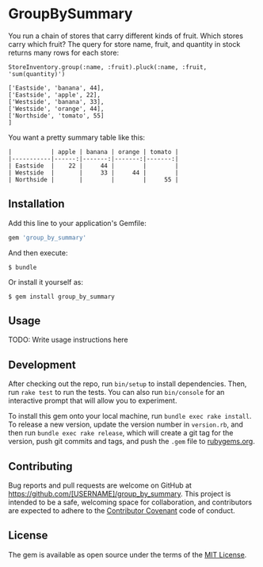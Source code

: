 # GroupBySummary

You run a chain of stores that carry different kinds of fruit. Which stores carry which fruit?
The query for store name, fruit, and quantity in stock returns many rows for each store:

```StoreInventory.group(:name, :fruit).pluck(:name, :fruit, 'sum(quantity)')```

```[
['Eastside', 'banana', 44],
['Eastside', 'apple', 22],
['Westside', 'banana', 33],
['Westside', 'orange', 44],
['Northside', 'tomato', 55]
]
```

You want a pretty summary table like this:

```
|           | apple | banana | orange | tomato |
|-----------|------:|-------:|-------:|-------:|
| Eastside  |    22 |     44 |        |        |
| Westside  |       |     33 |     44 |        |
| Northside |       |        |        |     55 |
```

## Installation

Add this line to your application's Gemfile:

```ruby
gem 'group_by_summary'
```

And then execute:

    $ bundle

Or install it yourself as:

    $ gem install group_by_summary

## Usage

TODO: Write usage instructions here

## Development

After checking out the repo, run `bin/setup` to install dependencies. Then, run `rake test` to run the tests. You can also run `bin/console` for an interactive prompt that will allow you to experiment.

To install this gem onto your local machine, run `bundle exec rake install`. To release a new version, update the version number in `version.rb`, and then run `bundle exec rake release`, which will create a git tag for the version, push git commits and tags, and push the `.gem` file to [rubygems.org](https://rubygems.org).

## Contributing

Bug reports and pull requests are welcome on GitHub at https://github.com/[USERNAME]/group_by_summary. This project is intended to be a safe, welcoming space for collaboration, and contributors are expected to adhere to the [Contributor Covenant](contributor-covenant.org) code of conduct.


## License

The gem is available as open source under the terms of the [MIT License](http://opensource.org/licenses/MIT).

